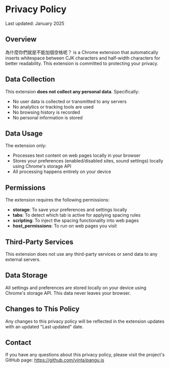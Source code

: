 # Privacy Policy

Last updated: January 2025

## Overview

為什麼你們就是不能加個空格呢？ is a Chrome extension that automatically inserts whitespace between CJK characters and half-width characters for better readability. This extension is committed to protecting your privacy.

## Data Collection

This extension **does not collect any personal data**. Specifically:

- No user data is collected or transmitted to any servers
- No analytics or tracking tools are used
- No browsing history is recorded
- No personal information is stored

## Data Usage

The extension only:

- Processes text content on web pages locally in your browser
- Stores your preferences (enabled/disabled sites, sound settings) locally using Chrome's storage API
- All processing happens entirely on your device

## Permissions

The extension requires the following permissions:

- **storage**: To save your preferences and settings locally
- **tabs**: To detect which tab is active for applying spacing rules
- **scripting**: To inject the spacing functionality into web pages
- **host_permissions**: To run on web pages you visit

## Third-Party Services

This extension does not use any third-party services or send data to any external servers.

## Data Storage

All settings and preferences are stored locally on your device using Chrome's storage API. This data never leaves your browser.

## Changes to This Policy

Any changes to this privacy policy will be reflected in the extension updates with an updated "Last updated" date.

## Contact

If you have any questions about this privacy policy, please visit the project's GitHub page: https://github.com/vinta/pangu.js
